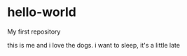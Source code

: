 # hello-world
My first repository

this is me and i love the dogs. i want to sleep, it's a little late 
